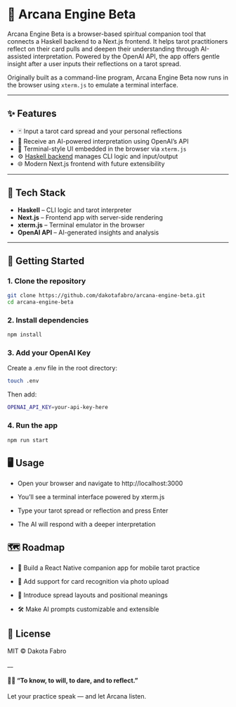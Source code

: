# 🔮 Arcana Engine Beta

Arcana Engine Beta is a browser-based spiritual companion tool that connects a Haskell backend to a Next.js frontend. It helps tarot practitioners reflect on their card pulls and deepen their understanding through AI-assisted interpretation. Powered by the OpenAI API, the app offers gentle insight after a user inputs their reflections on a tarot spread.

Originally built as a command-line program, Arcana Engine Beta now runs in the browser using `xterm.js` to emulate a terminal interface.

---

## ✨ Features

- 🃏 Input a tarot card spread and your personal reflections
- 🤖 Receive an AI-powered interpretation using OpenAI’s API
- 📜 Terminal-style UI embedded in the browser via `xterm.js`
- ⚙️ [Haskell backend](https://github.com/dakotafabro/arcana-engine-cli) manages CLI logic and input/output
- 🌐 Modern Next.js frontend with future extensibility

---

## 🧰 Tech Stack

- **Haskell** – CLI logic and tarot interpreter
- **Next.js** – Frontend app with server-side rendering
- **xterm.js** – Terminal emulator in the browser
- **OpenAI API** – AI-generated insights and analysis

---

## 🚀 Getting Started

### 1. Clone the repository

```bash
git clone https://github.com/dakotafabro/arcana-engine-beta.git
cd arcana-engine-beta
```

### 2. Install dependencies

```bash
npm install
```

### 3. Add your OpenAI Key

Create a .env file in the root directory:

```bash
touch .env
```

Then add:

```bash
OPENAI_API_KEY=your-api-key-here
```

### 4. Run the app

```bash
npm run start
```

## 🖥️ Usage

- Open your browser and navigate to http://localhost:3000

- You’ll see a terminal interface powered by xterm.js

- Type your tarot spread or reflection and press Enter

- The AI will respond with a deeper interpretation

## 🗺️ Roadmap

- 📱 Build a React Native companion app for mobile tarot practice

- 🎴 Add support for card recognition via photo upload

- 🔮 Introduce spread layouts and positional meanings

- 🛠️ Make AI prompts customizable and extensible

## 📜 License

MIT © Dakota Fabro

\_\_

#### 🧙‍♀️ “To know, to will, to dare, and to reflect.”

Let your practice speak — and let Arcana listen.
